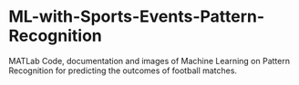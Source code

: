 # ML-with-Sports-Events-Pattern-Recognition
MATLab Code, documentation and images of Machine Learning on Pattern Recognition for predicting the outcomes of football matches.
